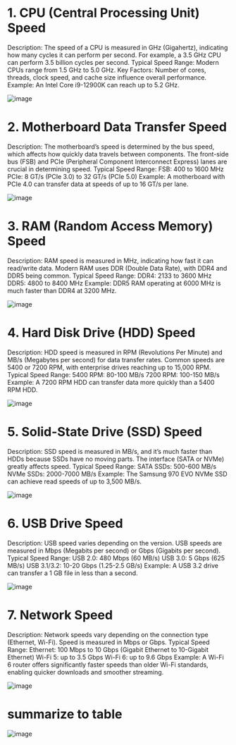 # 1. CPU (Central Processing Unit) Speed

Description: The speed of a CPU is measured in GHz (Gigahertz), indicating how many cycles it can perform per second. For example, a 3.5 GHz CPU can perform 3.5 billion cycles per second.
Typical Speed Range: Modern CPUs range from 1.5 GHz to 5.0 GHz.
Key Factors: Number of cores, threads, clock speed, and cache size influence overall performance.
Example: An Intel Core i9-12900K can reach up to 5.2 GHz.

![image](https://github.com/user-attachments/assets/177f125d-5dd0-42e3-846e-3720579103cc)

# 2. Motherboard Data Transfer Speed

Description: The motherboard’s speed is determined by the bus speed, which affects how quickly data travels between components. The front-side bus (FSB) and PCIe (Peripheral Component Interconnect Express) lanes are crucial in determining speed.
Typical Speed Range:
FSB: 400 to 1600 MHz
PCIe: 8 GT/s (PCIe 3.0) to 32 GT/s (PCIe 5.0)
Example: A motherboard with PCIe 4.0 can transfer data at speeds of up to 16 GT/s per lane.

![image](https://github.com/user-attachments/assets/5de11bac-dbcb-4dd6-b744-3d28fe76d51e)

# 3. RAM (Random Access Memory) Speed

Description: RAM speed is measured in MHz, indicating how fast it can read/write data. Modern RAM uses DDR (Double Data Rate), with DDR4 and DDR5 being common.
Typical Speed Range:
DDR4: 2133 to 3600 MHz
DDR5: 4800 to 8400 MHz
Example: DDR5 RAM operating at 6000 MHz is much faster than DDR4 at 3200 MHz.

![image](https://github.com/user-attachments/assets/fa75c789-8e91-4c67-82b6-b1f7c1be9388)

# 4. Hard Disk Drive (HDD) Speed

Description: HDD speed is measured in RPM (Revolutions Per Minute) and MB/s (Megabytes per second) for data transfer rates. Common speeds are 5400 or 7200 RPM, with enterprise drives reaching up to 15,000 RPM.
Typical Speed Range:
5400 RPM: 80-100 MB/s
7200 RPM: 100-150 MB/s
Example: A 7200 RPM HDD can transfer data more quickly than a 5400 RPM HDD.

![image](https://github.com/user-attachments/assets/70b831e7-850f-4647-a323-a7ff44ea705a)

# 5. Solid-State Drive (SSD) Speed

Description: SSD speed is measured in MB/s, and it’s much faster than HDDs because SSDs have no moving parts. The interface (SATA or NVMe) greatly affects speed.
Typical Speed Range:
SATA SSDs: 500-600 MB/s
NVMe SSDs: 2000-7000 MB/s
Example: The Samsung 970 EVO NVMe SSD can achieve read speeds of up to 3,500 MB/s.

![image](https://github.com/user-attachments/assets/192e7b9c-d2c5-446d-a083-ec0553104885)

# 6. USB Drive Speed

Description: USB speed varies depending on the version. USB speeds are measured in Mbps (Megabits per second) or Gbps (Gigabits per second).
Typical Speed Range:
USB 2.0: 480 Mbps (60 MB/s)
USB 3.0: 5 Gbps (625 MB/s)
USB 3.1/3.2: 10-20 Gbps (1.25-2.5 GB/s)
Example: A USB 3.2 drive can transfer a 1 GB file in less than a second.

![image](https://github.com/user-attachments/assets/543ad59a-af1b-4d46-8d24-0700d5622ad9)

# 7. Network Speed

Description: Network speeds vary depending on the connection type (Ethernet, Wi-Fi). Speed is measured in Mbps or Gbps.
Typical Speed Range:
Ethernet: 100 Mbps to 10 Gbps (Gigabit Ethernet to 10-Gigabit Ethernet)
Wi-Fi 5: up to 3.5 Gbps
Wi-Fi 6: up to 9.6 Gbps
Example: A Wi-Fi 6 router offers significantly faster speeds than older Wi-Fi standards, enabling quicker downloads and smoother streaming.

![image](https://github.com/user-attachments/assets/82085d23-c926-4fa9-828b-2215204ba8b5)

# summarize to table

![image](https://github.com/user-attachments/assets/3a28eaaa-a983-4faa-8893-655f3e335b04)

